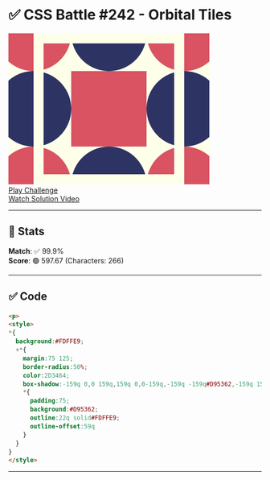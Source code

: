 # ✅ CSS Battle #242 - Orbital Tiles

![Target](./images/242.png)  
[Play Challenge](https://cssbattle.dev/play/242)  
[Watch Solution Video](https://www.youtube.com/watch?v=oiKe9b0nmbo)

---

## 🔢 Stats

**Match**: ✅ 99.9%  
**Score**: 🟢 597.67 (Characters: 266)

---

## ✅ Code

```html
<p>
<style>
*{
  background:#FDFFE9;
  +*{
    margin:75 125;
    border-radius:50%;
    color:2D3464;
    box-shadow:-159q 0,0 159q,159q 0,0-159q,-159q -159q#D95362,-159q 159q#D95362,159q 159q#D95362,159q -159q#D95362;
    *{
      padding:75;
      background:#D95362;
      outline:22q solid#FDFFE9;
      outline-offset:59q
    }
  }
}
</style>
```

---
